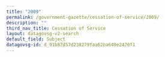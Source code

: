 ```yaml
---
title: "2009"
permalink: /government-gazette/cessation-of-service/2009/
description: ""
third_nav_title: Cessation of Service
layout: datagovsg-v2-search
default_field: Subject
datagovsg-id: d_91b87d57d238279faa62ba640e2470f1
---
```

